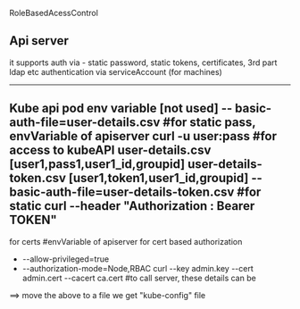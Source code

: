 RoleBasedAcessControl

Api server 
-----------
it supports auth via - static password, static tokens, certificates, 3rd part ldap etc
authentication via  serviceAccount (for machines)

-----
Kube api pod env variable [not used]
-- basic-auth-file=user-details.csv #for static pass, envVariable of apiserver 
curl <kube-api> -u user:pass  #for access to kubeAPI
user-details.csv
[user1,pass1,user1_id,groupid]
user-details-token.csv
[user1,token1,user1_id,groupid]
-- basic-auth-file=user-details-token.csv #for static 
curl <kube-api> --header "Authorization : Bearer TOKEN"
----


for certs
 #envVariable of apiserver for cert based authorization
 - --allow-privileged=true
 - --authorization-mode=Node,RBAC
curl <kube-api> --key admin.key --cert admin.cert --cacert ca.cert  #to call server, these details can be 

==> move the above to a file we get "kube-config" file  

